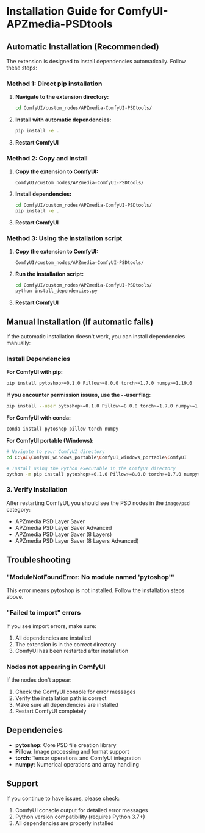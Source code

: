 # Installation Guide for ComfyUI-APZmedia-PSDtools

## Automatic Installation (Recommended)

The extension is designed to install dependencies automatically. Follow these steps:

### Method 1: Direct pip installation

1. **Navigate to the extension directory:**
   ```bash
   cd ComfyUI/custom_nodes/APZmedia-ComfyUI-PSDtools/
   ```

2. **Install with automatic dependencies:**
   ```bash
   pip install -e .
   ```

3. **Restart ComfyUI**

### Method 2: Copy and install

1. **Copy the extension to ComfyUI:**
   ```
   ComfyUI/custom_nodes/APZmedia-ComfyUI-PSDtools/
   ```

2. **Install dependencies:**
   ```bash
   cd ComfyUI/custom_nodes/APZmedia-ComfyUI-PSDtools/
   pip install -e .
   ```

3. **Restart ComfyUI**

### Method 3: Using the installation script

1. **Copy the extension to ComfyUI:**
   ```
   ComfyUI/custom_nodes/APZmedia-ComfyUI-PSDtools/
   ```

2. **Run the installation script:**
   ```bash
   cd ComfyUI/custom_nodes/APZmedia-ComfyUI-PSDtools/
   python install_dependencies.py
   ```

3. **Restart ComfyUI**

## Manual Installation (if automatic fails)

If the automatic installation doesn't work, you can install dependencies manually:

### Install Dependencies

**For ComfyUI with pip:**
```bash
pip install pytoshop>=0.1.0 Pillow>=8.0.0 torch>=1.7.0 numpy>=1.19.0
```

**If you encounter permission issues, use the --user flag:**
```bash
pip install --user pytoshop>=0.1.0 Pillow>=8.0.0 torch>=1.7.0 numpy>=1.19.0
```

**For ComfyUI with conda:**
```bash
conda install pytoshop pillow torch numpy
```

**For ComfyUI portable (Windows):**
```bash
# Navigate to your ComfyUI directory
cd C:\AI\ComfyUI_windows_portable\ComfyUI_windows_portable\ComfyUI

# Install using the Python executable in the ComfyUI directory
python -m pip install pytoshop>=0.1.0 Pillow>=8.0.0 torch>=1.7.0 numpy>=1.19.0
```

### 3. Verify Installation

After restarting ComfyUI, you should see the PSD nodes in the `image/psd` category:

- APZmedia PSD Layer Saver
- APZmedia PSD Layer Saver Advanced  
- APZmedia PSD Layer Saver (8 Layers)
- APZmedia PSD Layer Saver (8 Layers Advanced)

## Troubleshooting

### "ModuleNotFoundError: No module named 'pytoshop'"

This error means pytoshop is not installed. Follow the installation steps above.

### "Failed to import" errors

If you see import errors, make sure:
1. All dependencies are installed
2. The extension is in the correct directory
3. ComfyUI has been restarted after installation

### Nodes not appearing in ComfyUI

If the nodes don't appear:
1. Check the ComfyUI console for error messages
2. Verify the installation path is correct
3. Make sure all dependencies are installed
4. Restart ComfyUI completely

## Dependencies

- **pytoshop**: Core PSD file creation library
- **Pillow**: Image processing and format support  
- **torch**: Tensor operations and ComfyUI integration
- **numpy**: Numerical operations and array handling

## Support

If you continue to have issues, please check:
1. ComfyUI console output for detailed error messages
2. Python version compatibility (requires Python 3.7+)
3. All dependencies are properly installed
